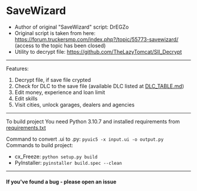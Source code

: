 # SaveWizard

* Author of original "SaveWizard" script: DrEGZo
* Original script is taken from here: <https://forum.truckersmp.com/index.php?/topic/55773-savewizard/> (access to the topic has been closed)
* Utility to decrypt file: <https://github.com/TheLazyTomcat/SII_Decrypt>

***

Features:
1. Decrypt file, if save file crypted
2. Check for DLC to the save file (available DLC listed at [DLC_TABLE.md](https://github.com/JDM170/SaveWizard/blob/configs/DLC_TABLE.md))
3. Edit money, experience and loan limit
4. Edit skills
5. Visit cities, unlock garages, dealers and agencies

***

To build project You need Python 3.10.7 and installed requirements from [requirements.txt](https://github.com/JDM170/SaveWizard/blob/dev/requirements.txt)

Command to convert .ui to .py: ```pyuic5 -x input.ui -o output.py```
Commands to build project:
- cx_Freeze: ```python setup.py build```
- PyInstaller: ```pyinstaller build.spec --clean```

***

#### If you've found a bug - please open an issue
